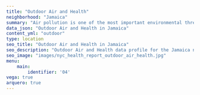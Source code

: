 ```yaml
---
title: "Outdoor Air and Health"
neighborhood: "Jamaica"
summary: "Air pollution is one of the most important environmental threats to urban populations and while all people are exposed, pollutant emissions, levels of exposure, and population vulnerability vary across neighborhoods. Exposures to common air pollutants have been linked to respiratory and cardiovascular diseases, cancers, and premature deaths."
data_json: "Outdoor Air and Health in Jamaica"
content_yml: "outdoor"
type: location
seo_title: "Outdoor Air and Health in Jamaica"
seo_description: "Outdoor Air and Health data profile for the Jamaica neighborhood of NYC."
seo_image: "images/nyc_health_report_outdoor_air_health.jpg"
menu:
    main:
        identifier: '04'
vega: true
arquero: true
---
```

